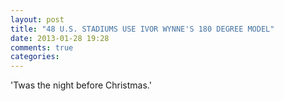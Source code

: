 ```yaml
---
layout: post
title: "48 U.S. STADIUMS USE IVOR WYNNE'S 180 DEGREE MODEL"
date: 2013-01-28 19:28
comments: true
categories: 
---
```


'Twas the night before Christmas.'